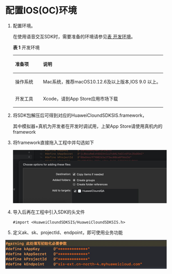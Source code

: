 # 配置IOS\(OC\)环境<a name="ZH-CN_TOPIC_0000001165167602"></a>

1.  配置环境。

    在使用语音交互SDK时，需要准备的环境请参见[表 开发环境](#table1541153911415)。

    **表 1**  开发环境

    <a name="table1541153911415"></a>
    <table><thead align="left"><tr id="row2541739134112"><th class="cellrowborder" valign="top" width="18.56%" id="mcps1.2.3.1.1"><p id="p15411639184117"><a name="p15411639184117"></a><a name="p15411639184117"></a>准备项</p>
    </th>
    <th class="cellrowborder" valign="top" width="81.44%" id="mcps1.2.3.1.2"><p id="p05418395419"><a name="p05418395419"></a><a name="p05418395419"></a>说明</p>
    </th>
    </tr>
    </thead>
    <tbody><tr id="row7541123904111"><td class="cellrowborder" valign="top" width="18.56%" headers="mcps1.2.3.1.1 "><p id="p175411439134113"><a name="p175411439134113"></a><a name="p175411439134113"></a>操作系统</p>
    </td>
    <td class="cellrowborder" valign="top" width="81.44%" headers="mcps1.2.3.1.2 "><p id="p12541639144113"><a name="p12541639144113"></a><a name="p12541639144113"></a>Mac系统，推荐macOS10.12.6及以上版本,IOS 9.0 以上。</p>
    </td>
    </tr>
    <tr id="row1354119395419"><td class="cellrowborder" valign="top" width="18.56%" headers="mcps1.2.3.1.1 "><p id="p115412399415"><a name="p115412399415"></a><a name="p115412399415"></a>开发工具</p>
    </td>
    <td class="cellrowborder" valign="top" width="81.44%" headers="mcps1.2.3.1.2 "><p id="p454193914410"><a name="p454193914410"></a><a name="p454193914410"></a>Xcode，请到App Store应用市场下载</p>
    </td>
    </tr>
    </tbody>
    </table>

2.  将SDK包解压后可得到对应的HuaweiCloundSDKSIS.framework，

    其中模拟器+真机为开发者在开发时调试用，上架App Store请使用真机内的framework

3.  将framework直接拖入工程中并勾选如下

    ![](figures/zh-cn_image_0000001211248237.png)

4.  导入后再在工程中引入SDK的头文件

    ```
    #import <HuaweiCloundSDKSIS/HuaweiCloundSDKSIS.h>
    ```

5.  定义ak、sk、projectId、endpoint，即可使用业务功能

![](figures/zh-cn_image_0000001211090081.png)

